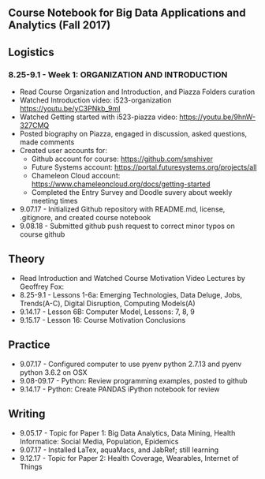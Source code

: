 ## Course Notebook for Big Data Applications and Analytics (Fall 2017) 

## Logistics
### 8.25-9.1 - Week 1: ORGANIZATION AND INTRODUCTION      
*	Read Course Organization and Introduction, and Piazza Folders curation
* Watched Introduction video: i523-organization https://youtu.be/yC3PNkb_9mI  
* Watched Getting started with i523-piazza video: https://youtu.be/9hnW-327CMQ 
* Posted biography on Piazza, engaged in discussion, asked questions, made comments
* Created user accounts for: 
  * Github account for course: https://github.com/smshiver
  * Future Systems account: https://portal.futuresystems.org/projects/all
  * Chameleon Cloud account: https://www.chameleoncloud.org/docs/getting-started
  * Completed the Entry Survey and Doodle suvery about weekly meeting times
* 9.07.17 - Initialized Github repository with README.md, license, .gitignore, and created course notebook
* 9.08.18 - Submitted github push request to correct minor typos on course github 

##  Theory
* Read Introduction and Watched Course Motivation Video Lectures by Geoffrey Fox:
* 8.25-9.1 - Lessons 1-6a: Emerging Technologies, Data Deluge, Jobs, Trends(A-C), Digital Disruption, Computing Models(A)
* 9.14.17 - Lesson 6B: Computer Model, Lessons: 7, 8, 9
* 9.15.17 - Lesson 16: Course Motivation Conclusions

## Practice
* 9.07.17 - Configured computer to use pyenv python 2.7.13 and pyenv python 3.6.2 on OSX
* 9.08-09.17 - Python: Review programming examples, posted to github 
* 9.14.17 - Python: Create PANDAS iPython notebook for review

## Writing
* 9.05.17 - Topic for Paper 1: Big Data Analytics, Data Mining, Health Informatice: Social Media, Population, Epidemics 
* 9.07.17 - Installed LaTex, aquaMacs, and JabRef; still learning
* 9.12.17 - Topic for Paper 2: Health Coverage, Wearables, Internet of Things 



